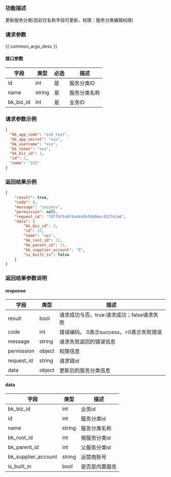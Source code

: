 ### 功能描述

更新服务分类(目前仅名称字段可更新，权限：服务分类编辑权限)

### 请求参数

{{ common_args_desc }}

#### 接口参数

| 字段        | 类型     | 必选 | 描述     |
|-----------|--------|----|--------|
| id        | int    | 是  | 服务分类ID |
| name      | string | 是  | 服务分类名称 |
| bk_biz_id | int    | 是  | 业务ID   |

### 请求参数示例

```json
{
  "bk_app_code": "esb_test",
  "bk_app_secret": "xxx",
  "bk_username": "xxx",
  "bk_token": "xxx",
  "bk_biz_id": 1,
  "id": 3,
  "name": "222"
}
```

### 返回结果示例

```json
{
    "result": true,
    "code": 0,
    "message": "success",
    "permission": null,
    "request_id": "f87f975a8f4a44ddbf6606ec432741a6",
    "data": {
        "bk_biz_id": 3,
        "id": 22,
        "name": "api",
        "bk_root_id": 21,
        "bk_parent_id": 21,
        "bk_supplier_account": "0",
        "is_built_in": false
    }
}
```

### 返回结果参数说明

#### response

| 字段         | 类型     | 描述                         |
|------------|--------|----------------------------|
| result     | bool   | 请求成功与否。true:请求成功；false请求失败 |
| code       | int    | 错误编码。 0表示success，>0表示失败错误  |
| message    | string | 请求失败返回的错误信息                |
| permission | object | 权限信息                       |
| request_id | string | 请求链id                      |
| data       | object | 更新后的服务分类信息                 |

#### data

| 字段                  | 类型     | 描述      |
|---------------------|--------|---------|
| bk_biz_id           | int    | 业务id    |
| id                  | int    | 服务分类id  |
| name                | string | 服务分类名称  |
| bk_root_id          | int    | 根服务分类id |
| bk_parent_id        | int    | 父服务分类id |
| bk_supplier_account | string | 运营商账号   |
| is_built_in         | bool   | 是否是内置服务 |